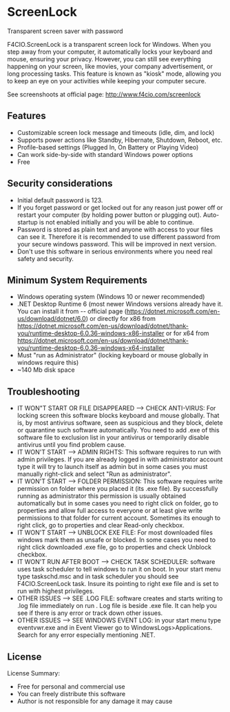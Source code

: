 # ScreenLock
Transparent screen saver with password

F4CIO.ScreenLock is a transparent screen lock for Windows. When you step away from your computer, it automatically locks your keyboard and mouse, ensuring your privacy. However, you can still see everything happening on your screen, like movies, your company advertisement, or long processing tasks. This feature is known as "kiosk" mode, allowing you to keep an eye on your activities while keeping your computer secure.

See screenshoots at official page: http://www.f4cio.com/screenlock

## Features
- Customizable screen lock message and timeouts (idle, dim, and lock)
- Supports power actions like Standby, Hibernate, Shutdown, Reboot, etc. 
- Profile-based settings (Plugged In, On Battery or Playing Video) 
- Can work side-by-side with standard Windows power options 
- Free

## Security considerations
- Initial default password is 123. 
- If you forget password or get locked out for any reason just power off or restart your computer (by holding power button or plugging out). Auto-startup is not enabled initially and you will be able to continue.
- Password is stored as plain text and anyone with access to your files can see it. Therefore it is recommended to use different password from your secure windows password. This will be improved in next version.
- Don't use this software in serious environments where you need real safety and security.

## Minimum System Requirements
- Windows operating system (Windows 10 or newer recommended)
- .NET Desktop Runtime 6 (most newer Windows versions already have it. You can install it from
-- official page (https://dotnet.microsoft.com/en-us/download/dotnet/6.0) or directly for x86 from https://dotnet.microsoft.com/en-us/download/dotnet/thank-you/runtime-desktop-6.0.36-windows-x86-installer or for x64 from https://dotnet.microsoft.com/en-us/download/dotnet/thank-you/runtime-desktop-6.0.36-windows-x64-installer
- Must "run as Administrator" (locking keyboard or mouse globally in windows require this)
- ~140 Mb disk space

## Troubleshooting
- IT WON"T START OR FILE DISAPPEARED --> CHECK ANTI-VIRUS: For locking screen this software blocks keyboard and mouse globally. That is, by most antivirus software, seen as suspicious and they block, delete or quarantine such software automatically. You need to add .exe of this software file to exclusion list in your antivirus or temporarily disable antivirus until you find problem cause.
- IT WON'T START --> ADMIN RIGHTS: This software requires to run with admin privileges. If you are already logged in with administrator account type it will try to launch itself as admin but in some cases you must manually right-click and select "Run as administrator". 
- IT WON'T START --> FOLDER PERMISSION: This software requires write permission on folder where you placed it (its .exe file). By successfully running as administrator this permission is usually obtained automatically but in some cases you need to right click on folder, go to properties and allow full access to everyone or at least give write permissions to that folder for current account. Sometimes its enough to right click, go to properties and clear Read-only checkbox.
- IT WON'T START --> UNBLOCK EXE FILE: For most downloaded files windows mark them as unsafe or blocked. In some cases you need to right click downloaded .exe file, go to properties and check Unblock checkbox.
- IT WON'T RUN AFTER BOOT --> CHECK TASK SCHEDULER: software uses task scheduler to tell windows to run it on boot. In your start menu type taskschd.msc and in task scheduler you should see F4CIO.ScreenLock task. Insure its pointing to right exe file and is set to run with highest privileges. 
- OTHER ISSUES --> SEE .LOG FILE: software creates and starts writing to .log file immediately on run . Log file is beside .exe file. It can help you see if there is any error or track down other issues.
- OTHER ISSUES --> SEE WINDOWS EVENT LOG: in your start menu type eventvwr.exe and in Event Viewer go to WindowsLogs>Applications. Search for any error especially mentioning .NET.

## License
License Summary:
- Free for personal and commercial use
- You can freely distribute this software
- Author is not responsible for any damage it may cause

